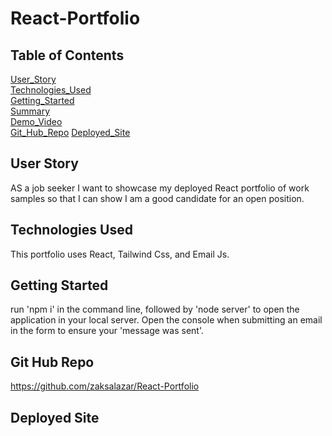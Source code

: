 # React-Portfolio

## Table of Contents 
[User_Story](#userstory)<br>
[Technologies_Used](#technologies_used)<br>
[Getting_Started](#getting_started)<br>
[Summary](#summary)<br>
[Demo_Video](#demo_video)<br>
[Git_Hub_Repo](#git-hub-repo)
[Deployed_Site](#deployed-site)


## User Story

AS a job seeker I want to showcase my deployed React portfolio of work samples
so that I can show I am a good candidate for an open position.

## Technologies Used
This portfolio uses React, Tailwind Css, and Email Js. 

## Getting Started
run 'npm i' in the command line, followed by 'node server' to open the application in your local server. 
Open the console when submitting an email in the form to ensure your 'message was sent'. 

## Git Hub Repo 
https://github.com/zaksalazar/React-Portfolio

## Deployed Site 